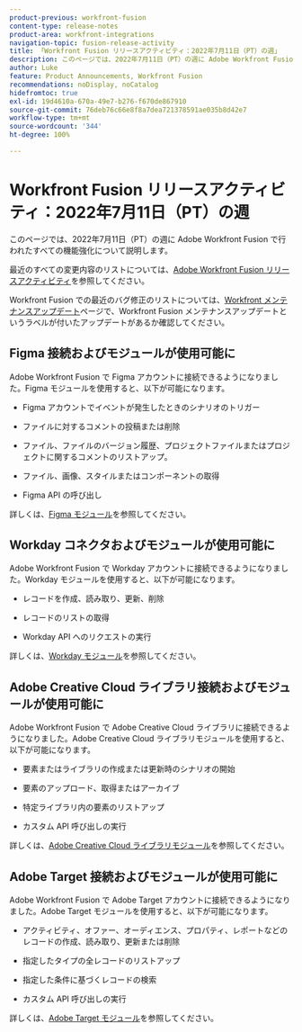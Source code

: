 ```yaml
---
product-previous: workfront-fusion
content-type: release-notes
product-area: workfront-integrations
navigation-topic: fusion-release-activity
title: 「Workfront Fusion リリースアクティビティ：2022年7月11日（PT）の週」
description: このページでは、2022年7月11日（PT）の週に Adobe Workfront Fusion で行われたすべての機能強化について説明します。
author: Luke
feature: Product Announcements, Workfront Fusion
recommendations: noDisplay, noCatalog
hidefromtoc: true
exl-id: 19d4610a-670a-49e7-b276-f670de867910
source-git-commit: 76deb76c66e8f8a7dea721378591ae035b8d42e7
workflow-type: tm+mt
source-wordcount: '344'
ht-degree: 100%

---
```


# Workfront Fusion リリースアクティビティ：2022年7月11日（PT）の週

このページでは、2022年7月11日（PT）の週に Adobe Workfront Fusion で行われたすべての機能強化について説明します。

最近のすべての変更内容のリストについては、[Adobe Workfront Fusion リリースアクティビティ](../../../product-announcements/product-releases/fusion-release-activity/fusion-release-activity.md)を参照してください。

Workfront Fusion での最近のバグ修正のリストについては、[Workfront メンテナンスアップデート](https://experienceleague.adobe.com/docs/workfront-known-issues/releases/current-updates.html?lang=ja)ページで、Workfront Fusion メンテナンスアップデートというラベルが付いたアップデートがあるか確認してください。

## Figma 接続およびモジュールが使用可能に

Adobe Workfront Fusion で Figma アカウントに接続できるようになりました。Figma モジュールを使用すると、以下が可能になります。

* Figma アカウントでイベントが発生したときのシナリオのトリガー

* ファイルに対するコメントの投稿または削除

* ファイル、ファイルのバージョン履歴、プロジェクトファイルまたはプロジェクトに関するコメントのリストアップ。

* ファイル、画像、スタイルまたはコンポーネントの取得

* Figma API の呼び出し


詳しくは、[Figma モジュール](../../../workfront-fusion/apps-and-their-modules/figma-modules.md)を参照してください。

## Workday コネクタおよびモジュールが使用可能に

Adobe Workfront Fusion で Workday アカウントに接続できるようになりました。Workday モジュールを使用すると、以下が可能になります。

* レコードを作成、読み取り、更新、削除

* レコードのリストの取得

* Workday API へのリクエストの実行


詳しくは、[Workday モジュール](../../../workfront-fusion/apps-and-their-modules/workday-modules.md)を参照してください。

## Adobe Creative Cloud ライブラリ接続およびモジュールが使用可能に

Adobe Workfront Fusion で Adobe Creative Cloud ライブラリに接続できるようになりました。Adobe Creative Cloud ライブラリモジュールを使用すると、以下が可能になります。

* 要素またはライブラリの作成または更新時のシナリオの開始

* 要素のアップロード、取得またはアーカイブ

* 特定ライブラリ内の要素のリストアップ

* カスタム API 呼び出しの実行


詳しくは、[Adobe Creative Cloud ライブラリモジュール](../../../workfront-fusion/apps-and-their-modules/creative-cloud-libraries-modules.md)を参照してください。

## Adobe Target 接続およびモジュールが使用可能に

Adobe Workfront Fusion で Adobe Target アカウントに接続できるようになりました。Adobe Target モジュールを使用すると、以下が可能になります。

* アクティビティ、オファー、オーディエンス、プロパティ、レポートなどのレコードの作成、読み取り、更新または削除

* 指定したタイプの全レコードのリストアップ

* 指定した条件に基づくレコードの検索

* カスタム API 呼び出しの実行


詳しくは、[Adobe Target モジュール](../../../workfront-fusion/apps-and-their-modules/adobe-target-modules.md)を参照してください。

